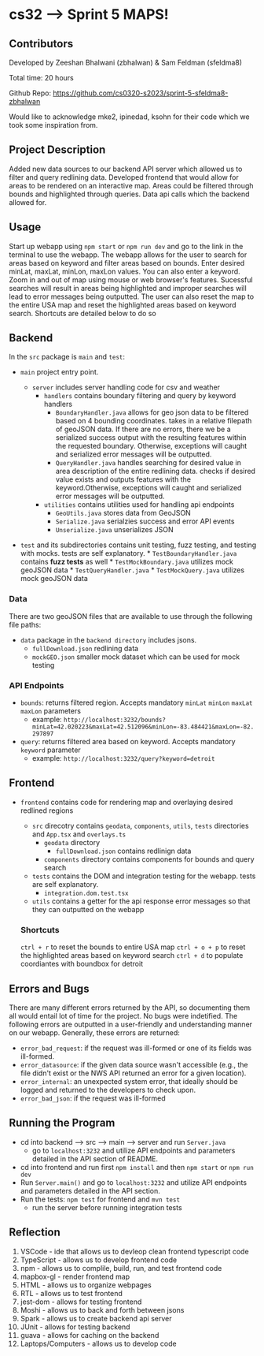 # cs32 --> Sprint 5 **MAPS!**
## Contributors
Developed by Zeeshan Bhalwani (zbhalwan) & Sam Feldman (sfeldma8)

Total time: 20 hours

Github Repo: https://github.com/cs0320-s2023/sprint-5-sfeldma8-zbhalwan

Would like to acknowledge mke2, ipinedad, ksohn for their code which we took some inspiration from.

## Project Description
Added new data sources to our backend API server which allowed us to filter and query redlining data. Developed frontend that would allow for areas to be rendered on an interactive map. Areas could be filtered through bounds and highlighted through queries. Data api calls which the backend allowed for.


## Usage
Start up webapp using `npm start` or `npm run dev` and go to the link in the terminal to use the webapp. The webapp allows for the user to search for areas based on keyword and filter areas based on bounds. Enter desired minLat, maxLat, minLon, maxLon values. You can also enter a keyword. Zoom in and out of map using mouse or web browser's features. Sucessful searches will result in areas being highlighted and improper searches will lead to error messages being outputted. The user can also reset the map to the entire USA map and reset the highlighted areas based on keyword search. Shortcuts are detailed below to do so


## Backend
In the `src` package is `main` and `test`:


* `main` project entry point.
    * `server` includes server handling code for csv and weather
        * `handlers` contains boundary filtering and query by keyword handlers
            * `BoundaryHandler.java` allows for geo json data to be filtered based on 4 bounding coordinates. takes in a relative filepath of geoJSON data. If there are no errors, there we be a serialized success output with the resulting features within the requested boundary. Otherwise, exceptions will caught and serialized error messages will be outputted. 
            * `QueryHandler.java` handles searching for desired value in area description of the entire redlining data. checks if desired value exists and outputs features with the keyword.Otherwise, exceptions will caught and serialized error messages will be outputted.
        * `utilities` contains utilities used for handling api endpoints
            * `GeoUtils.java` stores data from GeoJSON
            * `Serialize.java` serialzies success and error API events
            * `Unserialize.java` unserializes JSON

* `test` and its subdirectories contains unit testing, fuzz testing, and testing with mocks. tests are self explanatory.
        * `TestBoundaryHandler.java` contains **fuzz tests** as well
        * `TestMockBoundary.java` utilizes mock geoJSON data
        * `TestQueryHandler.java`
        * `TestMockQuery.java` utilizes mock geoJSON data

### Data
There are two geoJSON files that are available to use through the following file paths:

* `data` package in the `backend directory` includes jsons.
    * `fullDownload.json` redlining data
    * `mockGEO.json` smaller mock dataset which can be used for mock testing

### API Endpoints
* `bounds`: returns filtered region. Accepts mandatory `minLat` `minLon` `maxLat` `maxLon` parameters
    * example: `http://localhost:3232/bounds?minLat=42.020223&maxLat=42.512096&minLon=-83.484421&maxLon=-82.297897`
* `query`: returns filtered area based on keyword. Accepts mandatory `keyword` parameter
    * example: `http://localhost:3232/query?keyword=detroit`

   

## Frontend

* `frontend` contains code for rendering map and overlaying desired redlined regions
  * `src` direcotry contains `geodata`, `components`, `utils`, `tests` directories and `App.tsx` and `overlays.ts`
    * `geodata` directory
      * `fullDownload.json` contains redlinign data
    * `components` directory contains components for bounds and query search
  * `tests` contains the DOM and integration testing for the webapp. tests are self explanatory.
    * `integration.dom.test.tsx` 
  * `utils` contains a getter for the api response error messages so that they can outputted on the webapp

  ### Shortcuts
  `ctrl + r` to reset the bounds to entire USA map
  `ctrl + o + p` to reset the highlighted areas based on keyword search
  `ctrl + d` to populate coordiantes with boundbox for detroit
  

## Errors and Bugs
There are many different errors returned by the API, so documenting them all would entail lot of time for the project. No bugs were indetified. The following errors are outputted in a user-friendly and understanding manner on our webapp. Generally, these errors are returned:
* `error_bad_request`: if the request was ill-formed or one of its fields was ill-formed.
* `error_datasource`: if the given data source wasn't accessible (e.g., the file didn't exist or the NWS API returned an error for a given location).
* `error_internal`: an unexpected system error, that ideally should be logged and returned to the developers to check upon.
* `error_bad_json`: if the request was ill-formed

## Running the Program
* cd into backend --> src --> main --> server and run `Server.java`
  * go to `localhost:3232` and utilize API endpoints and parameters detailed in the API section of README.
* cd into frontend and run first `npm install` and then `npm start` or `npm run dev`
* Run `Server.main()` and go to `localhost:3232` and utilize API endpoints and parameters detailed in the API section.
* Run the tests: `npm test` for frontend and `mvn test`
  * run the server before running integration tests

## Reflection
1. VSCode - ide that allows us to devleop clean frontend typescript code
2. TypeScript - allows us to develop frontend code
3. npm - allows us to complile, build, run, and test frontend code
4. mapbox-gl - render frontend map
5. HTML - allows us to organize webpages
6. RTL - allows us to test frontend
7. jest-dom - allows for testing frontend
8. Moshi - allows us to back and forth between jsons
9. Spark - allows us to create backend api server
10. JUnit - allows for testing backend
11. guava - allows for caching on the backend
12. Laptops/Computers - allows us to develop code